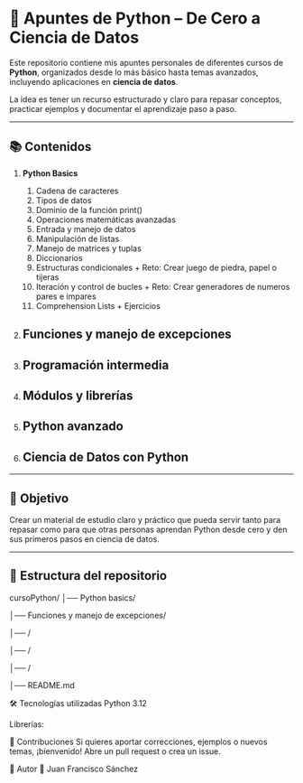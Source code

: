 # 🐍 Apuntes de Python – De Cero a Ciencia de Datos  

Este repositorio contiene mis apuntes personales de diferentes cursos de **Python**, organizados desde lo más básico hasta temas avanzados, incluyendo aplicaciones en **ciencia de datos**.  

La idea es tener un recurso estructurado y claro para repasar conceptos, practicar ejemplos y documentar el aprendizaje paso a paso.  

---

## 📚 Contenidos  

1. **Python Basics**  
   1. Cadena de caracteres
   2. Tipos de datos
   3. Dominio de la función print()
   4. Operaciones matemáticas avanzadas
   5. Entrada y manejo de datos
   6. Manipulación de listas
   7. Manejo de matrices y tuplas
   8. Diccionarios
   9. Estructuras condicionales + Reto: Crear juego de piedra, papel o tijeras
   11. Iteración y control de bucles + Reto: Crear generadores de numeros pares e impares
   12. Comprehension Lists + Ejercicios

2. **Funciones y manejo de excepciones**  
   -
   
4. **Programación intermedia**  
   -

5. **Módulos y librerías**  
   - 

6. **Python avanzado**  
   -
   
7. **Ciencia de Datos con Python**  
   - 
---

## 🎯 Objetivo  

Crear un material de estudio claro y práctico que pueda servir tanto para repasar como para que otras personas aprendan Python desde cero y den sus primeros pasos en ciencia de datos.  

---

## 📂 Estructura del repositorio  

cursoPython/
│── Python basics/

│── Funciones y manejo de excepciones/

│── /

│── /

│── /

│── README.md

🛠️ Tecnologías utilizadas
Python 3.12

Librerías: 

🤝 Contribuciones
Si quieres aportar correcciones, ejemplos o nuevos temas, ¡bienvenido! Abre un pull request o crea un issue.

📌 Autor
👤 Juan Francisco Sánchez
